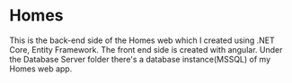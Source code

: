 # Homes

This is the back-end side of the Homes web which I created using .NET Core, Entity Framework.
The front end side is created with angular.
Under the Database Server folder there's a database instance(MSSQL) of my Homes web app.

